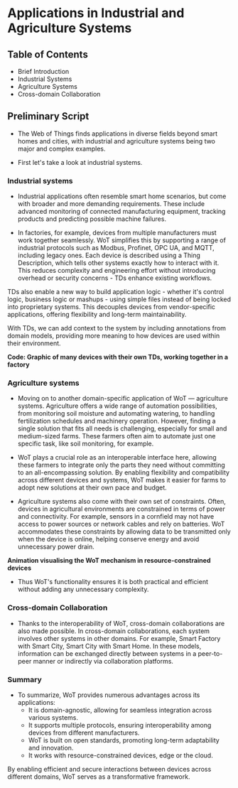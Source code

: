 # Applications in Industrial and Agriculture Systems

## Table of Contents

- Brief Introduction
- Industrial Systems
- Agriculture Systems
- Cross-domain Collaboration

## Preliminary Script

- The Web of Things finds applications in diverse fields beyond smart homes and cities, with industrial and agriculture systems being two major and complex examples.

- First let's take a look at industrial systems.

### Industrial systems

- Industrial applications often resemble smart home scenarios, but come with broader and more demanding requirements. These include advanced monitoring of connected manufacturing equipment, tracking products and predicting possible machine failures.

- In factories, for example, devices from multiple manufacturers must work together seamlessly. WoT simplifies this by supporting a range of industrial protocols such as Modbus, Profinet, OPC UA, and MQTT, including legacy ones. Each device is described using a Thing Description, which tells other systems exactly how to interact with it. This reduces complexity and engineering effort without introducing overhead or security concerns - TDs enhance existing workflows.

TDs also enable a new way to build application logic - whether it's control logic, business logic or mashups - using simple files instead of being locked into proprietary systems. This decouples devices from vendor-specific applications, offering flexibility and long-term maintainability.

With TDs, we can add context to the system by including annotations from domain models, providing more meaning to how devices are used within their environment.

**Code: Graphic of many devices with their own TDs, working together in a factory**

### Agriculture systems

- Moving on to another domain-specific application of WoT — agriculture systems. Agriculture offers a wide range of automation possibilities, from monitoring soil moisture and automating watering, to handling fertilization schedules and machinery operation. However, finding a single solution that fits all needs is challenging, especially for small and medium-sized farms. These farmers often aim to automate just one specific task, like soil monitoring, for example.

- WoT plays a crucial role as an interoperable interface here, allowing these farmers to integrate only the parts they need without committing to an all-encompassing solution. By enabling flexibility and compatibility across different devices and systems, WoT makes it easier for farms to adopt new solutions at their own pace and budget.

- Agriculture systems also come with their own set of constraints. Often, devices in agricultural environments are constrained in terms of power and connectivity. For example, sensors in a cornfield may not have access to power sources or network cables and rely on batteries. WoT accommodates these constraints by allowing data to be transmitted only when the device is online, helping conserve energy and avoid unnecessary power drain.

**Animation visualising the WoT mechanism in resource-constrained devices**

- Thus WoT's functionality ensures it is both practical and efficient without adding any unnecessary complexity.

### Cross-domain Collaboration

- Thanks to the interoperability of WoT, cross-domain collaborations are also made possible. In cross-domain collaborations, each system involves other systems in other domains. For example, Smart Factory with Smart City, Smart City with Smart Home. In these models, information can be exchanged directly between systems in a peer-to-peer manner or indirectly via collaboration platforms.

### Summary

- To summarize, WoT provides numerous advantages across its applications:
    - It is domain-agnostic, allowing for seamless integration across various systems.
    - It supports multiple protocols, ensuring interoperability among devices from different manufacturers.
    - WoT is built on open standards, promoting long-term adaptability and innovation.
    - It works with resource-constrained devices, edge or the cloud.

By enabling efficient and secure interactions between devices across different domains, WoT serves as a transformative framework.
